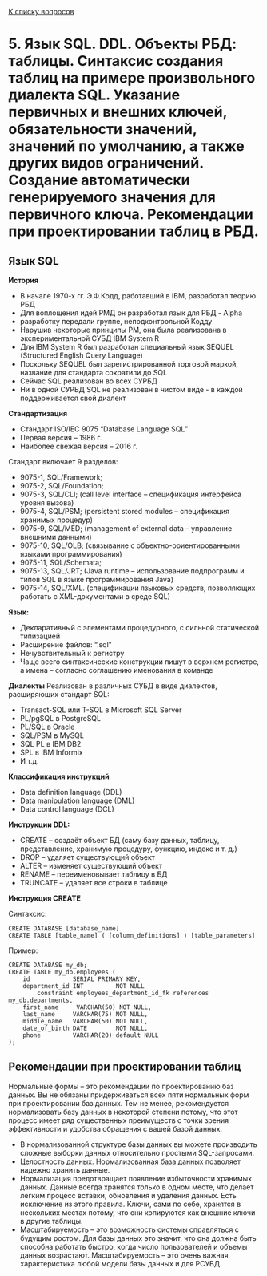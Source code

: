 [К списку вопросов](db_exam.md)

# 5. Язык SQL. DDL. Объекты РБД: таблицы. Синтаксис создания таблиц на примере произвольного диалекта SQL. Указание первичных и внешних ключей, обязательности значений, значений по умолчанию, а также других видов ограничений. Создание автоматически генерируемого значения для первичного ключа. Рекомендации при проектировании таблиц в РБД.

## Язык SQL

**История**
- В начале 1970-х гг. Э.Ф.Кодд, работавший в IBM, разработал теорию РБД
- Для воплощения идей РМД он разработал язык для РБД - Alpha
- разработку передали группе, неподконтрольной Кодду
- Нарушив некоторые принципы РМ, она была реализована в экспериментальной СУБД IBM System R
- Для IBM System R был разработан специальный язык SEQUEL (Structured English Query Language)
- Поскольку SEQUEL был зарегистрированной торговой маркой, название для стандарта сократили до SQL
- Сейчас SQL реализован во всех СУРБД
- Ни в одной СУРБД SQL не реализован в чистом виде - в каждой поддерживается свой диалект

**Стандартизация**
- Стандарт ISO/IEC 9075 “Database Language SQL”
- Первая версия – 1986 г.
- Наиболее свежая версия – 2016 г.

Стандарт включает 9 разделов:
- 9075-1, SQL/Framework; 
- 9075-2, SQL/Foundation; 
- 9075-3, SQL/CLI; (call level interface – спецификация интерфейса уровня вызова) 
- 9075-4, SQL/PSM; (persistent stored modules – спецификация хранимых процедур) 
- 9075-9, SQL/MED; (management of external data – управление внешними данными) 
- 9075-10, SQL/OLB; (связывание с объектно-ориентированными языками программирования) 
- 9075-11, SQL/Schemata; 
- 9075-13, SQL/JRT; (Java runtime – использование  подпрограмм и типов SQL в языке программирования Java) 
- 9075-14, SQL/XML. (спецификации языковых средств, позволяющих работать с XML-документами в среде SQL)

**Язык:**
- Декларативный с элементами процедурного, с сильной статической типизацией
- Расширение файлов: “.sql”
- Нечувствительный к регистру
- Чаще всего синтаксические конструкции пишут в верхнем регистре, а имена – согласно соглашению именования в команде

**Диалекты**
Реализован в различных СУБД в виде диалектов, расширяющих стандарт SQL: 
- Transact-SQL или T-SQL в Microsoft SQL Server
- PL/pgSQL в PostgreSQL
- PL/SQL в Oracle
- SQL/PSM в MySQL
- SQL PL в IBM DB2
- SPL в IBM Informix
- И т.д.

**Классификация инструкций**
- Data definition language (DDL)
- Data manipulation language (DML)
- Data control language (DCL)

**Инструкции DDL:**
- CREATE – создаёт объект БД (саму базу данных, таблицу, представление, хранимую процедуру, функцию, индекс и т. д.)
- DROP – удаляет существующий объект
- ALTER – изменяет существующий объект
- RENAME – переименовывает таблицу в БД
- TRUNCATE – удаляет все строки в таблице

**Инструкция CREATE**

Синтаксис:
```postgresql
CREATE DATABASE [database_name]
CREATE TABLE [table_name] ( [column_definitions] ) [table_parameters]
```

Пример:
```postgresql
CREATE DATABASE my_db;
CREATE TABLE my_db.employees (
    id            SERIAL PRIMARY KEY,
    department_id INT         NOT NULL
        constraint employees_department_id_fk references my_db.departments,
    first_name     VARCHAR(50) NOT NULL,
    last_name     VARCHAR(75) NOT NULL,
    middle_name   VARCHAR(50) NOT NULL,
    date_of_birth DATE        NOT NULL,
    phone         VARCHAR(20) default NULL
);
```

## Рекомендации при проектировании таблиц
Нормальные формы – это рекомендации по проектированию баз данных. Вы не обязаны придерживаться всех пяти нормальных форм при проектировании баз данных. Тем не менее, рекомендуется нормализовать базу данных в некоторой степени потому, что этот процесс имеет ряд существенных преимуществ с точки зрения эффективности и удобства обращения с вашей базой данных.

- В нормализованной структуре базы данных вы можете производить сложные выборки данных относительно простыми SQL-запросами.
- Целостность данных. Нормализованная база данных позволяет надежно хранить данные.
- Нормализация предотвращает появление избыточности хранимых данных. Данные всегда хранятся только в одном месте, что делает легким процесс вставки, обновления и удаления данных. Есть исключение из этого правила. Ключи, сами по себе, хранятся в нескольких местах потому, что они копируются как внешние ключи в другие таблицы.
- Масштабируемость – это возможность системы справляться с будущим ростом. Для базы данных это значит, что она должна быть способна работать быстро, когда число пользователей и объемы данных возрастают. Масштабируемость – это очень важная характеристика любой модели базы данных и для РСУБД.
